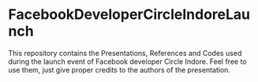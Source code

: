 # FacebookDeveloperCircleIndoreLaunch
This repository contains the Presentations, References and Codes used during the launch event of Facebook developer Circle Indore. Feel free to use them, just give proper credits to the authors of the presentation.
